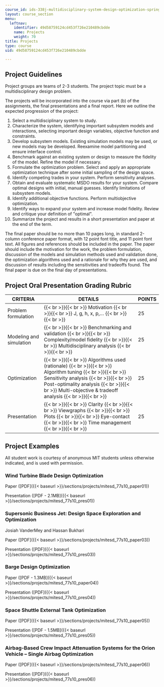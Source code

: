 ```yaml
---
course_id: ids-338j-multidisciplinary-system-design-optimization-spring-2010
layout: course_section
menu:
  leftnav:
    identifier: 49d58759124cd453f726e210489cbdde
    name: Projects
    weight: 70
title: Projects
type: course
uid: 49d58759124cd453f726e210489cbdde

---
```


Project Guidelines
------------------

Project groups are teams of 2-3 students. The project topic must be a multidisciplinary design problem.

The projects will be incorporated into the course via part (b) of the assignments, the final presentations and a final report. Here we outline the expected progression of the project:

1.  Select a multidisciplinary system to study.
2.  Characterize the system, identifying important subsystem models and interactions, selecting important design variables, objective function and constraints.
3.  Develop subsystem models. Existing simulation models may be used, or new models may be developed. Reexamine model partitioning and ensure interface control.
4.  Benchmark against an existing system or design to measure the fidelity of the model. Refine the model if necessary.
5.  Formulate the optimization problem. Select and apply an appropriate optimization technique after some initial sampling of the design space.
6.  Identify competing trades in your system. Perform sensitivity analyses.
7.  Obtain and evaluate systematic MSDO results for your system. Compare optimal designs with initial, manual guesses. Identify limitations of subsystem models.
8.  Identify additional objective functions. Perform multiobjective optimization.
9.  Identify ways to expand your system and increase model fidelity. Review and critique your definition of "optimal".
10.  Summarize the project and results in a short presentation and paper at the end of the term.

The final paper should be no more than 10 pages long, in standard 2-column conference paper format, with 12 point font title, and 11 point font text. All figures and references should be included in the paper. The paper should include the motivation for the work, the problem formulation, discussion of the models and simulation methods used and validation done, the optimization algorithms used and a rationale for why they are used, and discussion of results including the sensitivities and tradeoffs found. The final paper is due on the final day of presentations.

Project Oral Presentation Grading Rubric
----------------------------------------

| CRITERIA | DETAILS | POINTS |
| --- | --- | --- |
| Problem formulation |  {{< br >}}{{< br >}} Motivation {{< br >}}{{< br >}} J, g, h, x, p,… {{< br >}}{{< br >}}  | 25 |
| Modeling and simulation |  {{< br >}}{{< br >}} Benchmarking and validation {{< br >}}{{< br >}} Complexity/model fidelity {{< br >}}{{< br >}} Multidisciplinary analysis {{< br >}}{{< br >}}  | 25 |
| Optimization |  {{< br >}}{{< br >}} Algorithms used (rationale) {{< br >}}{{< br >}} Algorithm tuning {{< br >}}{{< br >}} Sensitivity analysis {{< br >}}{{< br >}} Post-optimality analysis {{< br >}}{{< br >}} Multi-objective & tradeoff analysis {{< br >}}{{< br >}}  | 25 |
| Presentation |  {{< br >}}{{< br >}} Clarity {{< br >}}{{< br >}} Viewgraphs {{< br >}}{{< br >}} Plots {{< br >}}{{< br >}} Eye-contact {{< br >}}{{< br >}} Time management {{< br >}}{{< br >}}  | 25 

Project Examples
----------------

All student work is courtesy of anonymous MIT students unless otherwise indicated, and is used with permission.

### Wind Turbine Blade Design Optimization

Paper ([PDF]({{< baseurl >}}/sections/projects/mitesd_77s10_paper01))

Presentation ([PDF - 2.1MB]({{< baseurl >}}/sections/projects/mitesd_77s10_pres01))

### Supersonic Business Jet: Design Space Exploration and Optimization

Josiah VanderMey and Hassan Bukhari

Paper ([PDF]({{< baseurl >}}/sections/projects/mitesd_77s10_paper03))

Presentation ([PDF]({{< baseurl >}}/sections/projects/mitesd_77s10_pres03))

### Barge Design Optimization

Paper ([PDF - 1.3MB]({{< baseurl >}}/sections/projects/mitesd_77s10_paper04))

Presentation ([PDF]({{< baseurl >}}/sections/projects/mitesd_77s10_pres04))

### Space Shuttle External Tank Optimization

Paper ([PDF]({{< baseurl >}}/sections/projects/mitesd_77s10_paper05))

Presentation ([PDF - 1.5MB]({{< baseurl >}}/sections/projects/mitesd_77s10_pres05))

  

### Airbag-Based Crew Impact Attenuation Systems for the Orion Vehicle – Single Airbag Optimization

Paper ([PDF]({{< baseurl >}}/sections/projects/mitesd_77s10_paper06))

Presentation ([PDF]({{< baseurl >}}/sections/projects/mitesd_77s10_pres06))